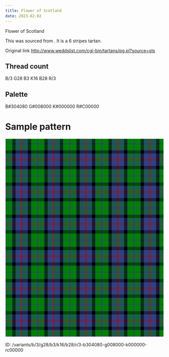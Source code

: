 ```yaml
---
title: Flower of Scotland
date: 2023-02-02
---
```

Flower of Scotland

This was sourced from <no value>.  It is a 6 stripes tartan.

Original link http://www.weddslist.com/cgi-bin/tartans/pg.pl?source=sts

## Thread count
B/3 G28 B3 K16 B28 R/3

## Palette
B#304080 G#008000 K#000000 R#C00000

# Sample pattern

![Tartan detail](tartan.png "B/3 G28 B3 K16 B28 R/3 tartan")

ID: /variants/b/3/g28/b3/k16/b28/r/3-b304080-g008000-k000000-rc00000